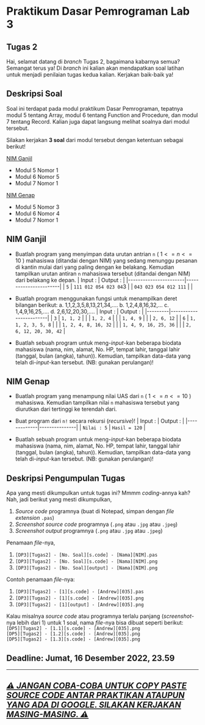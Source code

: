 # Praktikum Dasar Pemrograman Lab 3

## Tugas 2

Hai, selamat datang di _branch_ Tugas 2, bagaimana kabarnya semua? Semangat terus ya! Di _branch_ ini kalian akan mendapatkan soal latihan untuk menjadi penilaian tugas kedua kalian. Kerjakan baik-baik ya!

## Deskripsi Soal

Soal ini terdapat pada modul praktikum Dasar Pemrograman, tepatnya modul 5 tentang Array, modul 6 tentang Function and Procedure, dan modul 7 tentang Record. Kalian juga dapat langsung melihat soalnya dari modul tersebut.

Silakan kerjakan **3 soal** dari modul tersebut dengan ketentuan sebagai berikut!

[NIM Ganjil](#nim-ganjil 'Tugas 2 bagi NIM Ganjil')
- Modul 5 Nomor 1
- Modul 6 Nomor 5
- Modul 7 Nomor 1

[NIM Genap](#nim-genap 'Tugas 2 bagi NIM Genap')
- Modul 5 Nomor 3
- Modul 6 Nomor 4
- Modul 7 Nomor 1

## NIM Ganjil

- Buatlah program yang menyimpan data urutan antrian `n` ( $1 <= n <= 10$ ) mahasiswa (ditandai dengan NIM) yang sedang menunggu pesanan di kantin mulai dari yang paling dengan ke belakang. Kemudian tampilkan urutan antiran `n` mahasiswa tersebut (ditandai dengan NIM) dari belakang ke depan.
  | Input :               | Output :              |
  |-----------------------|-----------------------|
  | `5`                   | `111 012 054 023 04`3 |
  | `043 023 054 012 111` |                       |

- Buatlah program menggunakan fungsi untuk menampilkan deret bilangan berikut:
  a. 1,1,2,3,5,8,13,21,34,....
  b. 1,2,4,8,16,32,...
  c. 1,4,9,16,25,....
  d. 2,6,12,20,30,....
  | Input : | Output :               |
  |---------|------------------------|
  | `3`     | `1, 1, 2`              |
  |         | `1, 2, 4`              |
  |         | `1, 4, 9`              |
  |         | `2, 6, 12`             |
  | `6`     | `1, 1, 2, 3, 5, 8`     |
  |         | `1, 2, 4, 8, 16, 32`   |
  |         | `1, 4, 9, 16, 25, 36`  |
  |         | `2, 6, 12, 20, 30, 42` |

- Buatlah sebuah program untuk meng-_input_-kan beberapa biodata mahasiswa (nama, nim, alamat, No. HP, tempat lahir, tanggal lahir (tanggal, bulan (angka), tahun)). Kemudian, tampilkan data-data yang telah di-_input_-kan tersebut. (NB: gunakan perulangan)!

## NIM Genap

- Buatlah program yang menampung nilai UAS dari `n` ( $1 <= n <= 10$ ) mahasiswa. Kemudian tampilkan nilai `n` mahasiswa tersebut yang diurutkan dari tertinggi ke terendah dari.

- Buat program dari `n!` secara rekursi (_recursive_)!
  | Input :     | Output :      |
  |-------------|---------------|
  | `Nilai : 5` | `Hasil = 120` |

- Buatlah sebuah program untuk meng-_input_-kan beberapa biodata mahasiswa (nama, nim, alamat, No. HP, tempat lahir, tanggal lahir (tanggal, bulan (angka), tahun)). Kemudian, tampilkan data-data yang telah di-_input_-kan tersebut. (NB: gunakan perulangan)!

## Deskripsi Pengumpulan Tugas

Apa yang mesti dikumpulkan untuk tugas ini? Mmmm _coding_-annya kah? Nah, jadi berikut yang mesti dikumpulkan,
1. _Source code_ programnya (buat di Notepad, simpan dengan _file extension_ `.pas`)
2. _Screenshot source code_ programnya (`.png` atau `.jpg` atau `.jpeg`)
3. _Screenshot output_ programnya (`.png` atau `.jpg` atau `.jpeg`)

Penamaan _file_-nya,
1. `[DP3][Tugas2] - [No. Soal][s.code] - [Nama][NIM].pas`
2. `[DP3][Tugas2] - [No. Soal][s.code] - [Nama][NIM].png`
3. `[DP3][Tugas2] - [No. Soal][output] - [Nama][NIM].png`

Contoh penamaan _file_-nya:
1. `[DP3][Tugas2] - [1][s.code] - [Andrew][035].pas`
2. `[DP3][Tugas2] - [1][s.code] - [Andrew][035].png`
3. `[DP3][Tugas2] - [1][output] - [Andrew][035].png`

Kalau misalnya _source code_ atau programnya terlalu panjang (_screenshot_-nya lebih dari 1) untuk 1 soal, nama _file_-nya bisa dibuat seperti berikut:  
`[DP5][Tugas2] - [1.1][s.code] - [Andrew][035].png`  
`[DP5][Tugas2] - [1.2][s.code] - [Andrew][035].png`  
`[DP5][Tugas2] - [1.3][s.code] - [Andrew][035].png`  

## Deadline: Jumat, 16 Desember 2022, 23.59

---

<h2><ins><b><i>⚠️ JANGAN COBA-COBA UNTUK COPY PASTE SOURCE CODE ANTAR PRAKTIKAN ATAUPUN YANG ADA DI GOOGLE. SILAKAN KERJAKAN MASING-MASING. ⚠️</i></b></ins></h2>
